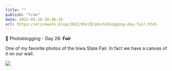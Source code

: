 ```yaml
---
title: ""
publish: "true"
date: 2022-05-28 18:46:15
url: https://ericmwalk.blog/2022/05/28/photoblogging-day-fair.html
---
```


📸 Photoblogging - Day 28: **Fair**

One of my favorite photos of the Iowa State Fair. In fact we have a canvas of it on our wall.

![](https://ericmwalk.blog/uploads/2022/a933ac6e7e.jpg)